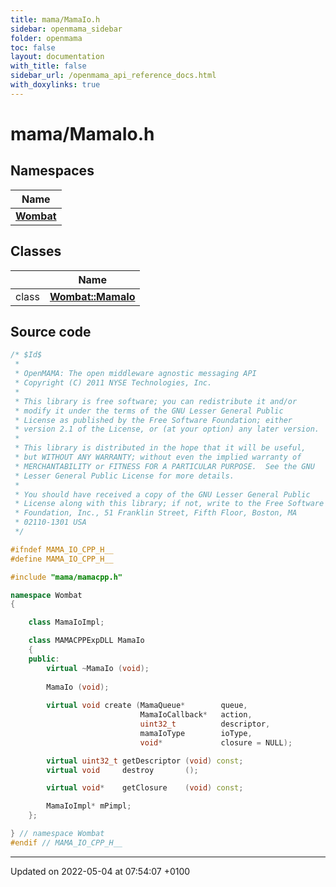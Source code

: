 ```yaml
---
title: mama/MamaIo.h
sidebar: openmama_sidebar
folder: openmama
toc: false
layout: documentation
with_title: false
sidebar_url: /openmama_api_reference_docs.html
with_doxylinks: true
---
```


# mama/MamaIo.h



## Namespaces

| Name           |
| -------------- |
| **[Wombat](namespaceWombat.html)**  |

## Classes

|                | Name           |
| -------------- | -------------- |
| class | **[Wombat::MamaIo](classWombat_1_1MamaIo.html)**  |




## Source code

```cpp
/* $Id$
 *
 * OpenMAMA: The open middleware agnostic messaging API
 * Copyright (C) 2011 NYSE Technologies, Inc.
 *
 * This library is free software; you can redistribute it and/or
 * modify it under the terms of the GNU Lesser General Public
 * License as published by the Free Software Foundation; either
 * version 2.1 of the License, or (at your option) any later version.
 *
 * This library is distributed in the hope that it will be useful,
 * but WITHOUT ANY WARRANTY; without even the implied warranty of
 * MERCHANTABILITY or FITNESS FOR A PARTICULAR PURPOSE.  See the GNU
 * Lesser General Public License for more details.
 *
 * You should have received a copy of the GNU Lesser General Public
 * License along with this library; if not, write to the Free Software
 * Foundation, Inc., 51 Franklin Street, Fifth Floor, Boston, MA
 * 02110-1301 USA
 */

#ifndef MAMA_IO_CPP_H__
#define MAMA_IO_CPP_H__

#include "mama/mamacpp.h"

namespace Wombat 
{

    class MamaIoImpl;

    class MAMACPPExpDLL MamaIo
    {
    public:
        virtual ~MamaIo (void);
        
        MamaIo (void);
        
        virtual void create (MamaQueue*        queue,
                             MamaIoCallback*   action, 
                             uint32_t          descriptor,
                             mamaIoType        ioType,
                             void*             closure = NULL);

        virtual uint32_t getDescriptor (void) const;
        virtual void     destroy       ();

        virtual void*    getClosure    (void) const;

        MamaIoImpl* mPimpl;
    };

} // namespace Wombat
#endif // MAMA_IO_CPP_H__
```


-------------------------------

Updated on 2022-05-04 at 07:54:07 +0100
